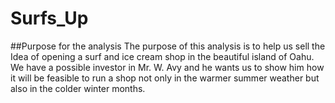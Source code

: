 # Surfs_Up
##Purpose for the analysis
The purpose of this analysis is to help us sell the Idea of opening a surf and ice cream shop in the beautiful island of Oahu. We have a possible investor in Mr. W. Avy and he wants us to show him how it will be feasible to run a shop not only in the warmer summer weather but also in the colder winter months.
